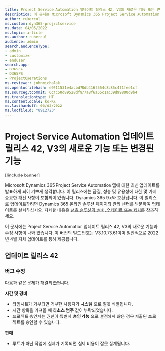 ```yaml
---
title: Project Service Automation 업데이트 릴리스 42, V3의 새로운 기능 또는 변경된 기능
description: 이 문서는 Microsoft Dynamics 365 Project Service Automation 업데이트 릴리스 42, V3에서 사용할 수 있는 기능 및 수정 사항을 나열합니다.
author: ruhercul
ms.custom: dyn365-projectservice
ms.date: 04/05/2022
ms.topic: article
ms.author: ruhercul
audience: Admin
search.audienceType:
- admin
- customizer
- enduser
search.app:
- D365CE
- D365PS
- ProjectOperations
ms.reviewer: johnmichalak
ms.openlocfilehash: e9911531e4acbd78db416f554c8d85c4f1fee1cf
ms.sourcegitcommit: 6cfc50d89528df977a8f6a55c1ad39d99800d9b4
ms.translationtype: HT
ms.contentlocale: ko-KR
ms.lasthandoff: 06/03/2022
ms.locfileid: "8912723"
---
```

# <a name="whats-new-or-changed-in-project-service-automation-update-release-42-v3"></a>Project Service Automation 업데이트 릴리스 42, V3의 새로운 기능 또는 변경된 기능

[!include [banner](../includes/psa-now-project-operations.md)]

Microsoft Dynamics 365 Project Service Automation 앱에 대한 최신 업데이트를 발표하게 되어 기쁘게 생각합니다. 이 릴리스에는 품질, 성능 및 유용성에 대한 몇 가지 중요한 개선 사항이 포함되어 있습니다. Dynamics 365 9.x와 호환됩니다. 이 릴리스로 업데이트하려면 Dynamics 365 온라인 솔루션 페이지의 관리 센터를 방문하여 업데이트를 설치하십시오. 자세한 내용은 [선호 솔루션의 설치, 업데이트 또는 제거](/power-platform/admin/install-remove-preferred-solution)를 참조하세요.

이 문서에는 Project Service Automation 업데이트 릴리스 42, V3의 새로운 기능과 수정 사항이 나와 있습니다. 이 버전의 빌드 번호는 V3.10.73.61이며 일반적으로 2022년 4월 자체 업데이트를 통해 제공됩니다.

## <a name="update-release-42"></a>업데이트 릴리스 42

### <a name="bug-fixes"></a>버그 수정

다음과 같은 문제가 해결되었습니다.

**시간 및 경비**

- 타임시트가 거부되면 거부한 사용자가 **시스템** 으로 잘못 식별됩니다.
- 시간 항목을 가져올 때 **리소스 범주** 값이 누락되었습니다.
- 프로젝트 승인자는 권한이 특별히 **승인 가능** 으로 설정되지 않은 경우 제출된 프로젝트를 승인할 수 있습니다.

**판매**

- 루트가 아닌 작업에 실제가 기록되면 실제 비용이 잘못 집계됩니다.
